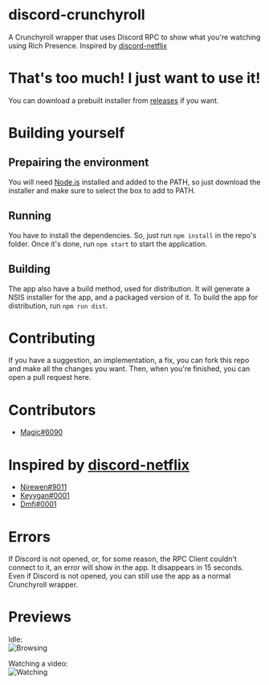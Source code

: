 # discord-crunchyroll
A Crunchyroll wrapper that uses Discord RPC to show what you're watching using Rich Presence. Inspired by [discord-netflix](https://github.com/nirewen/discord-netflix)

# That's too much! I just want to use it!
You can download a prebuilt installer from [releases](https://github.com/BrianPetkovsek/discord-crunchyroll/releases) if you want.

# Building yourself

## Prepairing the environment
You will need [Node.js](http://nodejs.org/en/download) installed and added to the PATH, so just download the installer and make sure to select the box to add to PATH.

## Running
You have to install the dependencies. So, just run `npm install` in the repo's folder.
Once it's done, run `npm start` to start the application.

## Building
The app also have a build method, used for distribution. It will generate a NSIS installer for the app, and a packaged version of it.
To build the app for distribution, run `npm run dist`.

# Contributing
If you have a suggestion, an implementation, a fix, you can fork this repo and make all the changes you want.
Then, when you're finished, you can open a pull request here.

# Contributors
* [Magic#6090](https://github.com/BrianPetkovsek)

# Inspired by [discord-netflix](https://github.com/nirewen/discord-netflix)
* [Nirewen#9011](http://github.com/nirewen)
* [Keyygan#0001](https://github.com/keyygan)
* [Dmfj#0001](https://github.com/dmfj)

# Errors
If Discord is not opened, or, for some reason, the RPC Client couldn't connect to it, an error will show in the app. It disappears in 15 seconds.
Even if Discord is not opened, you can still use the app as a normal Crunchyroll wrapper.

# Previews

Idle: <br>
![Browsing](https://i.imgur.com/YmI4UCO.png)

Watching a video: <br> 
![Watching](https://i.imgur.com/Wwi3PyF.png)
